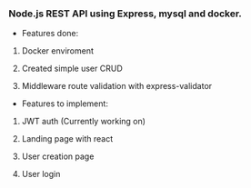 ### Node.js REST API using Express, mysql and docker.

- Features done:

1. Docker enviroment

2. Created simple user CRUD

3. Middleware route validation with express-validator

- Features to implement:

1. JWT auth (Currently working on)

2. Landing page with react

3. User creation page

4. User login



